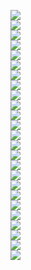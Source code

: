 <img src='b3031e66-40b6-45e8-9bcd-891dc1a280da_0.png'><br><img src='b3031e66-40b6-45e8-9bcd-891dc1a280da_1.png'><br><img src='b3031e66-40b6-45e8-9bcd-891dc1a280da_2.png'><br><img src='b3031e66-40b6-45e8-9bcd-891dc1a280da_3.png'><br><img src='b3031e66-40b6-45e8-9bcd-891dc1a280da_4.png'><br><img src='b3031e66-40b6-45e8-9bcd-891dc1a280da_5.png'><br><img src='b3031e66-40b6-45e8-9bcd-891dc1a280da_6.png'><br><img src='b3031e66-40b6-45e8-9bcd-891dc1a280da_7.png'><br><img src='b3031e66-40b6-45e8-9bcd-891dc1a280da_8.png'><br><img src='b3031e66-40b6-45e8-9bcd-891dc1a280da_9.png'><br><img src='b3031e66-40b6-45e8-9bcd-891dc1a280da_10.png'><br><img src='b3031e66-40b6-45e8-9bcd-891dc1a280da_11.png'><br><img src='b3031e66-40b6-45e8-9bcd-891dc1a280da_12.png'><br><img src='b3031e66-40b6-45e8-9bcd-891dc1a280da_13.png'><br><img src='b3031e66-40b6-45e8-9bcd-891dc1a280da_14.png'><br><img src='b3031e66-40b6-45e8-9bcd-891dc1a280da_15.png'><br><img src='b3031e66-40b6-45e8-9bcd-891dc1a280da_16.png'><br><img src='b3031e66-40b6-45e8-9bcd-891dc1a280da_17.png'><br><img src='b3031e66-40b6-45e8-9bcd-891dc1a280da_18.png'><br><img src='b3031e66-40b6-45e8-9bcd-891dc1a280da_19.png'><br><img src='b3031e66-40b6-45e8-9bcd-891dc1a280da_20.png'><br><img src='b3031e66-40b6-45e8-9bcd-891dc1a280da_21.png'><br><img src='b3031e66-40b6-45e8-9bcd-891dc1a280da_22.png'><br><img src='b3031e66-40b6-45e8-9bcd-891dc1a280da_23.png'><br><img src='b3031e66-40b6-45e8-9bcd-891dc1a280da_24.png'><br>